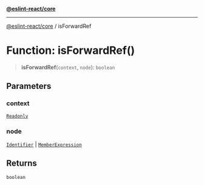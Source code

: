 [**@eslint-react/core**](../README.md)

***

[@eslint-react/core](../README.md) / isForwardRef

# Function: isForwardRef()

> **isForwardRef**(`context`, `node`): `boolean`

## Parameters

### context

[`Readonly`](../-internal-/type-aliases/Readonly.md)

### node

[`Identifier`](../-internal-/interfaces/Identifier.md) | [`MemberExpression`](../-internal-/type-aliases/MemberExpression.md)

## Returns

`boolean`

